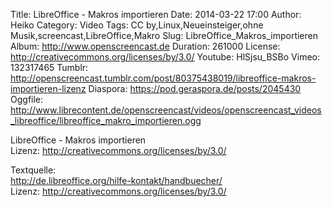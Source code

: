 Title: LibreOffice - Makros importieren
Date: 2014-03-22 17:00
Author: Heiko
Category: Video
Tags: CC by,Linux,Neueinsteiger,ohne Musik,screencast,LibreOffice,Makro
Slug: LibreOffice_Makros_importieren
Album: http://www.openscreencast.de
Duration: 261000
License: http://creativecommons.org/licenses/by/3.0/
Youtube: HlSjsu_BSBo
Vimeo: 132317465
Tumblr: http://openscreencast.tumblr.com/post/80375438019/libreoffice-makros-importieren-lizenz
Diaspora: https://pod.geraspora.de/posts/2045430
Oggfile: http://www.librecontent.de/openscreencast/videos/openscreencast_videos_libreoffice/libreoffice_makro_importieren.ogg

LibreOffice - Makros importieren  
Lizenz: <http://creativecommons.org/licenses/by/3.0/>  
  
Textquelle:  
<http://de.libreoffice.org/hilfe-kontakt/handbuecher/>  
Lizenz: <http://creativecommons.org/licenses/by/3.0/>

